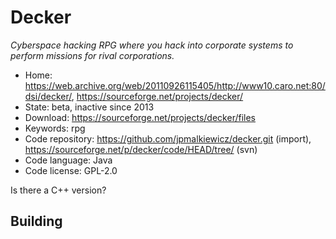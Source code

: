# Decker

_Cyberspace hacking RPG where you hack into corporate systems to perform missions for rival corporations._

- Home: <https://web.archive.org/web/20110926115405/http://www10.caro.net:80/dsi/decker/>, https://sourceforge.net/projects/decker/
- State: beta, inactive since 2013
- Download: https://sourceforge.net/projects/decker/files
- Keywords: rpg
- Code repository: https://github.com/jpmalkiewicz/decker.git (import), https://sourceforge.net/p/decker/code/HEAD/tree/ (svn)
- Code language: Java
- Code license: GPL-2.0

Is there a C++ version?

## Building

